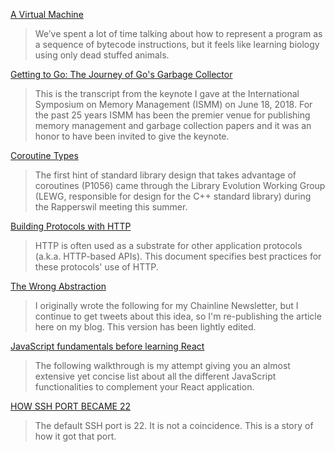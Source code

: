 [A Virtual Machine](http://www.craftinginterpreters.com/a-virtual-machine.html)
> We’ve spent a lot of time talking about how to represent a program as a sequence of bytecode instructions, but it feels like learning biology using only dead stuffed animals. 

[Getting to Go: The Journey of Go's Garbage Collector](https://blog.golang.org/ismmkeynote)
> This is the transcript from the keynote I gave at the International Symposium on Memory Management (ISMM) on June 18, 2018. For the past 25 years ISMM has been the premier venue for publishing memory management and garbage collection papers and it was an honor to have been invited to give the keynote.

[Coroutine Types](https://abseil.io/blog/20180713-coroutine-types?utm_source=newsletter_mailer&utm_medium=email&utm_campaign=weekly)
> The first hint of standard library design that takes advantage of coroutines (P1056) came through the Library Evolution Working Group (LEWG, responsible for design for the C++ standard library) during the Rapperswil meeting this summer. 

[Building Protocols with HTTP](https://tools.ietf.org/html/draft-ietf-httpbis-bcp56bis-06)
>  HTTP is often used as a substrate for other application protocols (a.k.a.  HTTP-based APIs).  This document specifies best practices for these protocols' use of HTTP.

[The Wrong Abstraction](https://www.sandimetz.com/blog/2016/1/20/the-wrong-abstraction)
> I originally wrote the following for my Chainline Newsletter, but I continue to get tweets about this idea, so I'm re-publishing the article here on my blog. This version has been lightly edited.

[JavaScript fundamentals before learning React](https://www.robinwieruch.de/javascript-fundamentals-react-requirements/)
> The following walkthrough is my attempt giving you an almost extensive yet concise list about all the different JavaScript functionalities to complement your React application.

[HOW SSH PORT BECAME 22](https://www.ssh.com/ssh/port)
> The default SSH port is 22. It is not a coincidence. This is a story of how it got that port.